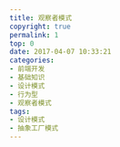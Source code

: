 ```yaml
---
title: 观察者模式
copyright: true
permalink: 1
top: 0
date: 2017-04-07 10:33:21
categories:
- 前端开发
- 基础知识
- 设计模式
- 行为型
- 观察者模式
tags:
- 设计模式
- 抽象工厂模式
---
```

